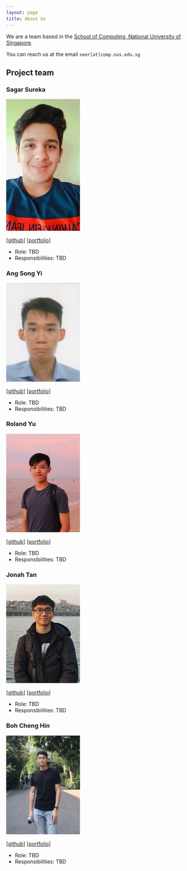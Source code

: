 ```yaml
---
layout: page
title: About Us
---
```


We are a team based in the [School of Computing, National University of Singapore](http://www.comp.nus.edu.sg).

You can reach us at the email `seer[at]comp.nus.edu.sg`

## Project team

### Sagar Sureka

<img src="images/sagarsureka.png" width="200px">

[[github](http://github.com/sagarsureka)]
[[portfolio](team/sagarsureka.md)]

* Role: TBD
* Responsibilities: TBD

### Ang Song Yi

<img src="images/songyi98.png" width="200px">

[[github](http://github.com/SONGYI98)]
[[portfolio](team/songyi.md)]

* Role: TBD
* Responsibilities: TBD

### Roland Yu

<img src="images/rolandyuwy.png" width="200px">

[[github](http://github.com/rolandyuwy)] [[portfolio](team/johndoe.md)]

* Role: TBD
* Responsibilities: TBD

### Jonah Tan

<img src="images/jonahtanjz.png" width="200px">

[[github](http://github.com/jonahtanjz)]
[[portfolio](team/jonahtanjz.md)]

* Role: TBD
* Responsibilities: TBD

### Boh Cheng Hin

<img src="images/bchenghi.png" width="200px">

[[github](http://github.com/bchenghi)] [[portfolio](team/bchenghi.md)]

* Role: TBD
* Responsibilities: TBD
